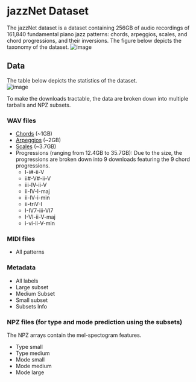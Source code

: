 # jazzNet Dataset
The jazzNet dataset is a dataset containing 256GB of audio recordings of 161,840 fundamental piano jazz patterns: chords, arpeggios, scales, and chord progressions, and their inversions. The figure below depicts the taxonomy of the dataset. 
![image](https://user-images.githubusercontent.com/16122125/171737773-beefb793-0653-4d30-8c7b-179db3eb73b3.png)

## Data

The table below depicts the statistics of the dataset.  
![image](https://user-images.githubusercontent.com/16122125/171740900-dcdb079c-5d48-4f2e-84de-f6aecb5e16a5.png)

To make the downloads tractable, the data are broken down into multiple tarballs and NPZ subsets.

### WAV files
* [Chords](https://tosiron.com/jazznet/dataset/wav/chords.tar.gz) (~1GB)
* [Arpeggios](https://tosiron.com/jazznet/dataset/wav/arpeggios.tar.gz) (~2GB)
* [Scales](https://tosiron.com/jazznet/dataset/wav/scales.tar.gz) (~3.7GB)
* Progressions (ranging from 12.4GB to 35.7GB): Due to the size, the progressions are broken down into 9 downloads featuring the 9 chord progressions.
  * I-i#-ii-V
  * ii#-V#-ii-V
  * iii-IV-ii-V
  * ii-IV-I-maj
  * ii-IV-i-min
  * ii-triV-I
  * I-IV7-iii-VI7
  * I-VI-ii-V-maj
  * i-vi-ii-V-min

### MIDI files
* All patterns

### Metadata
* All labels
* Large subset
* Medium Subset
* Small subset
* Subsets Info

### NPZ files (for type and mode prediction using the subsets)
The NPZ arrays contain the mel-spectogram features.
* Type small
* Type medium
* Mode small
* Mode medium
* Mode large
